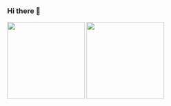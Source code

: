 ### Hi there 👋

<!--
**orexxq/orexxq** is a ✨ _special_ ✨ repository because its `README.md` (this file) appears on your GitHub profile.

Here are some ideas to get you started:

- 🔭 I’m currently working on ...
- 🌱 I’m currently learning ...
- 👯 I’m looking to collaborate on ...
- 🤔 I’m looking for help with ...
- 💬 Ask me about ...
- 📫 How to reach me: ...
- 😄 Pronouns: ...
- ⚡ Fun fact: ...
-->

<div>
    <img height="180em" src="https://github-readme-stats.vercel.app/api?username=orexxq&theme=synthwave"/>
    <img height="180em" src="https://github-readme-stats.vercel.app/api/top-langs/?username=orexxq&layout=compact&langs_count=6"/>
</div>
